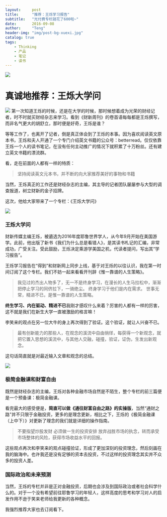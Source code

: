 ```yaml
---
layout:     post
title:      "推荐：王烁学习报告"
subtitle:   "光付费专栏就花了600啦~"
date:       2016-09-08
author:     "Teng"
header-img: "img/post-bg-xuexi.jpg"
catalog: true
tags:
    - Thinking
    - 产品
    - 笔记
    - 读书
---
```


![](http://7xtgob.com1.z0.glb.clouddn.com/16-9-8/73957152.jpg)

# 真诚地推荐：王烁大学问

![](http://7xtgob.com1.z0.glb.clouddn.com/16-9-5/39748590.jpg)
第一次知道王烁的时候，还是在大学的时候，那时候想着成为光荣的财经记者，时不时就买财经杂志来学习。看到《财新周刊》的卷首语每每都是王烁撰写，而非名气更大的胡舒立，那时便是好奇，王烁是谁？

等等工作了，也离开了记者，倒是真正体会到了王烁的本事。因为喜欢阅读英文原本书，王烁和夫人开通了一个专门介绍英文书籍的公众号：betterread。仅仅依靠王烁一个人的读书笔记，在没有任何主动推广的情况下就积累了十万粉丝。还有建立英文书籍的漂流群。

看，走在前面的人都有一样的特质：

> 坚持阅读英文元本书，并不断的向大家推荐美好的事物和书籍

当然，王烁真正的工作还是财经杂志的主编，其主导的记者团队屡屡参与大型的调查报道，树立财新的金子招牌。

这次，他给大家带来了一个专栏：《王烁大学问》

![](http://7xtgob.com1.z0.glb.clouddn.com/16-9-5/80690263.jpg)

### **王烁大学问**

财新传媒主编王烁，被遴选为2016年度耶鲁世界学人，从今年9月开始在美国游学。此前，他出版了新书《我们为什么总是看错人》，是其读书札记的汇编，非常成功，广受关注。受此鼓励，王烁决定乘游学美国之机，代读者提问，写出其“学习报告”。

王烁学习报告在“得到”和财新网上同步上线，基于对王烁的以往认识，我在第一时间订阅了这个专栏。我们不妨一起来看看开刊辞《惟一靠谱的人生策略》。

> 我见过的杰出人物多了，无一不是终身学习，在漫长的人生马拉松中，渐渐把停止学习的同侪拉下，一骑绝尘。
> 终身学习于他们是内在需求。
> 世事无常，精进不已，是惟一靠谱的人生策略。

**终生学习、内在驱动、精进不已**我刚才感叹什么来着？厉害的人都有一样的厉害，这不就是我们在新生大学一直被激励的格言嘛！

李笑来的观点在另一位大牛的身上再次得到了验证。这个验证，就让人兴奋不已。

> 最有创新能力的那些人，在观念的溪流中自由徜徉，每获得一个新观念，就把它置入思想的溪流中，与其他人交融，碰撞，验证，证伪，生发出新观念。

这句话简直就是对最近输入文章和观念的总结。


![](http://7xtgob.com1.z0.glb.clouddn.com/16-9-5/13475992.jpg)

### 极简金融课和财富自由

既然是财经杂志的主编，王烁对各种金融市场自然是不陌生，整个专栏的前三篇便是一个预备课：极简金融课。

看完最大的感受便是，**简直可以做《通往财富自由之路》的实操版**，当然“通财之路”并不只限于金融投资，更多的是理念更新，相比之下，王烁的《极简金融课（上中下）》对更新了理念的我们就是详细的操作指南。

> 不要指望炒股发财
> 必须做一生的投资安排
> 放弃战胜市场的执念，转而承受市场整体的风险，获得市场收益水平的回报。

这些观点再次和李笑来的观点碰撞验证，形成了更加深刻的投资理念，然后刻画在我的脑海中。也许我还是没有足够的资本去投资，不过这样的投资理念其实并不众多的投资人差。

### 国际政治和未来预测

当然，王烁的专栏并非是正对金融投资，后期也会涉及到国际政治或者社会科学什么的。对于一个没有希望前往耶鲁学习的年轻人，这样高度的思考和学习对人的启发作用不逊于笑来老师给我更新的各种概念。

我强烈推荐大家也去订阅看下。

